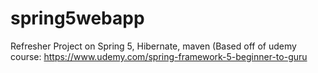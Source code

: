 # spring5webapp
Refresher Project on Spring 5, Hibernate, maven (Based off of udemy course: https://www.udemy.com/spring-framework-5-beginner-to-guru
